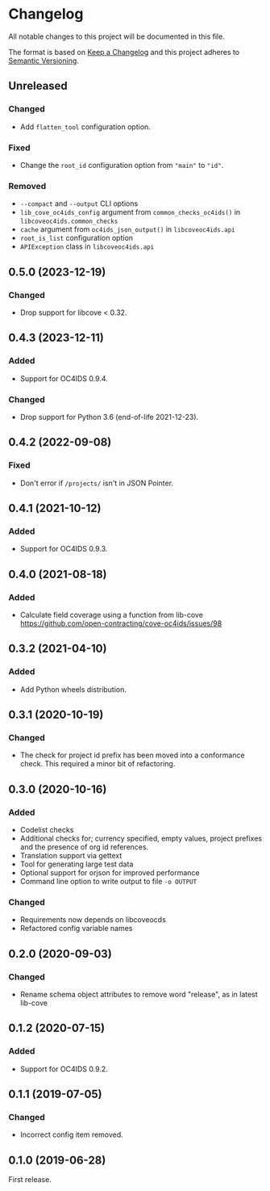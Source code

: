 # Changelog

All notable changes to this project will be documented in this file.

The format is based on [Keep a Changelog](http://keepachangelog.com/en/1.0.0/)
and this project adheres to [Semantic Versioning](http://semver.org/spec/v2.0.0.html).

## Unreleased

### Changed

- Add `flatten_tool` configuration option.

### Fixed

- Change the `root_id` configuration option from `"main"` to `"id"`.

### Removed

- `--compact` and `--output` CLI options
- `lib_cove_oc4ids_config` argument from `common_checks_oc4ids()` in `libcoveoc4ids.common_checks`
- `cache` argument from `oc4ids_json_output()` in `libcoveoc4ids.api`
- `root_is_list` configuration option
- `APIException` class in `libcoveoc4ids.api`

## 0.5.0 (2023-12-19)

### Changed

- Drop support for libcove < 0.32.

## 0.4.3 (2023-12-11)

### Added

- Support for OC4IDS 0.9.4.

### Changed

- Drop support for Python 3.6 (end-of-life 2021-12-23).

## 0.4.2 (2022-09-08)

### Fixed

- Don't error if `/projects/` isn't in JSON Pointer.

## 0.4.1 (2021-10-12)

### Added

- Support for OC4IDS 0.9.3.

## 0.4.0 (2021-08-18)

### Added

- Calculate field coverage using a function from lib-cove https://github.com/open-contracting/cove-oc4ids/issues/98

## 0.3.2 (2021-04-10)

### Added

- Add Python wheels distribution.

## 0.3.1 (2020-10-19)

### Changed

- The check for project id prefix has been moved into a conformance check. This required a minor bit of refactoring.

## 0.3.0 (2020-10-16)

### Added

- Codelist checks
- Additional checks for; currency specified, empty values, project prefixes and the presence of org id references.
- Translation support via gettext
- Tool for generating large test data
- Optional support for orjson for improved performance
- Command line option to write output to file `-o OUTPUT`

### Changed

- Requirements now depends on libcoveocds
- Refactored config variable names

## 0.2.0 (2020-09-03)

### Changed

- Rename schema object attributes to remove word "release", as in latest lib-cove

## 0.1.2 (2020-07-15)

### Added

- Support for OC4IDS 0.9.2.

## 0.1.1 (2019-07-05)

### Changed

- Incorrect config item removed.

## 0.1.0 (2019-06-28)

First release.
